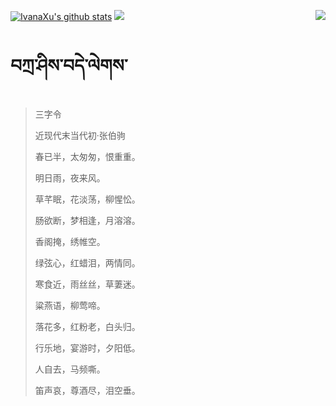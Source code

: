 [![IvanaXu's github stats](https://github-readme-stats.vercel.app/api?username=IvanaXu&show_icons=true&theme=vue-dark)](https://github.com/anuraghazra/github-readme-stats)
<img align="right" src="https://github-readme-stats.vercel.app/api/top-langs/?username=IvanaXu&langs_count=7&theme=graywhite" />
<img src="https://github-readme-stats.vercel.app/api/wakatime?username=IvanaXu&layout=compact&langs_count=6&theme=vue-dark&&custom_title=Programming Times(Jul 29 2021-)" />
# བཀྲ་ཤིས་བདེ་ལེགས་
> 三字令
>
> 近现代末当代初·张伯驹
>
> 春已半，太匆匆，恨重重。
> 
> 明日雨，夜来风。
> 
> 草芊眠，花淡荡，柳惺忪。
> 
> 肠欲断，梦相逢，月溶溶。
> 
> 香阁掩，绣帷空。
> 
> 绿弦心，红蜡泪，两情同。
> 
> 寒食近，雨丝丝，草萋迷。
> 
> 粱燕语，柳莺啼。
> 
> 落花多，红粉老，白头归。
> 
> 行乐地，宴游时，夕阳低。
> 
> 人自去，马频嘶。
> 
> 笛声哀，尊酒尽，泪空垂。